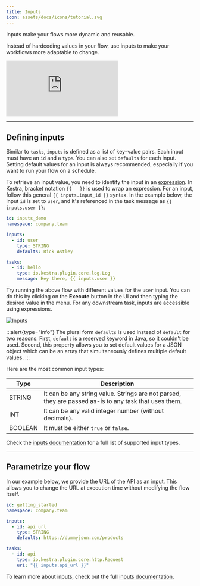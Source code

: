 ```yaml
---
title: Inputs
icon: assets/docs/icons/tutorial.svg
---
```


Inputs make your flows more dynamic and reusable.

Instead of hardcoding values in your flow, use inputs to make your workflows more adaptable to change.

<div class="video-container">
  <iframe src="https://www.youtube.com/embed/uml91UcDd-E?si=5WMFeIQ7gKsb2YB6" title="YouTube video player" frameborder="0" allow="accelerometer; autoplay; clipboard-write; encrypted-media; gyroscope; picture-in-picture; web-share" referrerpolicy="strict-origin-when-cross-origin" allowfullscreen></iframe>
</div>

---

## Defining inputs

Similar to `tasks`, `inputs`  is defined as a list of key–value pairs. Each input must have an `id` and a `type`. You can also set `defaults` for each input. Setting default values for an input is always recommended, especially if you want to run your flow on a schedule.

To retrieve an input value, you need to identify the input in an [expression](../expressions/index.md). In Kestra, bracket notation `{{   }}` is used to wrap an expression. For an input, follow this general `{{ inputs.input_id }}` syntax. In the example below, the input `id` is set to `user`, and it's referenced in the task message as `{{ inputs.user }}`:

```yaml
id: inputs_demo
namespace: company.team

inputs:
  - id: user
    type: STRING
    defaults: Rick Astley

tasks:
  - id: hello
    type: io.kestra.plugin.core.log.Log
    message: Hey there, {{ inputs.user }}
```

Try running the above flow with different values for the `user` input. You can do this by clicking on the **Execute** button in the UI and then typing the desired value in the menu. For any downstream task, inputs are accessible using expressions.

![Inputs](assets/docs/tutorial/inputs/inputs.png)

:::alert{type="info"}
The plural form `defaults` is used instead of `default` for two reasons. First, `default` is a reserved keyword in Java, so it couldn't be used. Second, this property allows you to set default values for a JSON object which can be an array that simultaneously defines multiple default values.
:::

Here are the most common input types:

| Type    | Description                                                                                           |
|---------|-------------------------------------------------------------------------------------------------------|
| STRING  | It can be any string value. Strings are not parsed, they are passed as-is to any task that uses them. |
| INT     | It can be any valid integer number (without decimals).                                                |
| BOOLEAN | It must be either `true` or `false`.                                                                  |

Check the [inputs documentation](../04.workflow-components/05.inputs.md) for a full list of supported input types.

---

## Parametrize your flow

In our example below, we provide the URL of the API as an input. This allows you to change the URL at execution time without modifying the flow itself.

```yaml
id: getting_started
namespace: company.team

inputs:
  - id: api_url
    type: STRING
    defaults: https://dummyjson.com/products

tasks:
  - id: api
    type: io.kestra.plugin.core.http.Request
    uri: "{{ inputs.api_url }}"
```

To learn more about inputs, check out the full [inputs documentation](../04.workflow-components/05.inputs.md).
